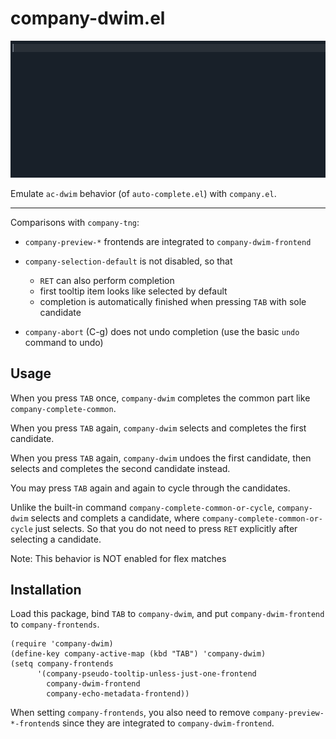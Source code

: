 # company-dwim.el

![screencast](./screencast.gif)

Emulate `ac-dwim` behavior (of `auto-complete.el`) with `company.el`.

----

Comparisons with `company-tng`:

- `company-preview-*` frontends are integrated to `company-dwim-frontend`

- `company-selection-default` is not disabled, so that
  - `RET` can also perform completion
  - first tooltip item looks like selected by default
  - completion is automatically finished when pressing `TAB` with sole candidate

- `company-abort` (C-g) does not undo completion (use the basic `undo`
  command to undo)

## Usage

When you press `TAB` once, `company-dwim` completes the common part
like `company-complete-common`.

When you press `TAB` again, `company-dwim` selects and completes the
first candidate.

When you press `TAB` again, `company-dwim` undoes the first candidate,
then selects and completes the second candidate instead.

You may press `TAB` again and again to cycle through the candidates.

Unlike the built-in command `company-complete-common-or-cycle`,
`company-dwim` selects and complets a candidate, where
`company-complete-common-or-cycle` just selects. So that you do not
need to press `RET` explicitly after selecting a candidate.

Note: This behavior is NOT enabled for flex matches

## Installation

Load this package, bind `TAB` to `company-dwim`, and put
`company-dwim-frontend` to `company-frontends`.

``` emacs-lisp
(require 'company-dwim)
(define-key company-active-map (kbd "TAB") 'company-dwim)
(setq company-frontends
      '(company-pseudo-tooltip-unless-just-one-frontend
        company-dwim-frontend
        company-echo-metadata-frontend))
```

When setting `company-frontends`, you also need to remove
`company-preview-*-frontend`s since they are integrated to
`company-dwim-frontend`.
